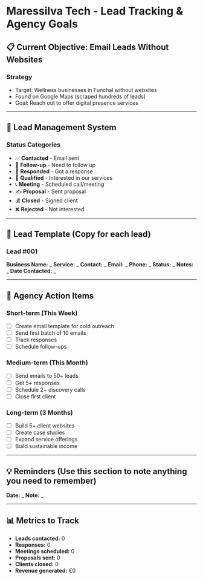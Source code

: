 # Maressilva Tech - Lead Tracking & Agency Goals

## 📋 Current Objective: Email Leads Without Websites

### Strategy
- Target: Wellness businesses in Funchal without websites
- Found on Google Maps (scraped hundreds of leads)
- Goal: Reach out to offer digital presence services

---

## 🔄 Lead Management System

### Status Categories
- ✅ **Contacted** - Email sent
- 📧 **Follow-up** - Need to follow up
- 💬 **Responded** - Got a response
- 🎯 **Qualified** - Interested in our services
- 📞 **Meeting** - Scheduled call/meeting
- ✍️ **Proposal** - Sent proposal
- 💰 **Closed** - Signed client
- ❌ **Rejected** - Not interested

---

## 📝 Lead Template (Copy for each lead)

### Lead #001
**Business Name:** _
**Service:** _
**Contact:** _
**Email:** _
**Phone:** _
**Status:** _
**Notes:** _
**Date Contacted:** _

---

## 🎯 Agency Action Items

### Short-term (This Week)
- [ ] Create email template for cold outreach
- [ ] Send first batch of 10 emails
- [ ] Track responses
- [ ] Schedule follow-ups

### Medium-term (This Month)
- [ ] Send emails to 50+ leads
- [ ] Get 5+ responses
- [ ] Schedule 2+ discovery calls
- [ ] Close first client

### Long-term (3 Months)
- [ ] Build 5+ client websites
- [ ] Create case studies
- [ ] Expand service offerings
- [ ] Build sustainable income

---

## 💡 Reminders (Use this section to note anything you need to remember)

**Date:** _
**Note:** _

---

## 📊 Metrics to Track

- **Leads contacted:** 0
- **Responses:** 0
- **Meetings scheduled:** 0
- **Proposals sent:** 0
- **Clients closed:** 0
- **Revenue generated:** €0

